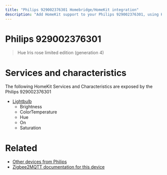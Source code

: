 ```yaml
---
title: "Philips 929002376301 Homebridge/HomeKit integration"
description: "Add HomeKit support to your Philips 929002376301, using Homebridge, Zigbee2MQTT and homebridge-z2m."
---
```

<!---
This file has been GENERATED using src/docgen/docgen.ts
DO NOT EDIT THIS FILE MANUALLY!
-->
# Philips 929002376301
> Hue Iris rose limited edition (generation 4) 


# Services and characteristics
The following HomeKit Services and Characteristics are exposed by
the Philips 929002376301

* [Lightbulb](../../light.md)
  * Brightness
  * ColorTemperature
  * Hue
  * On
  * Saturation


# Related
* [Other devices from Philips](../index.md#philips)
* [Zigbee2MQTT documentation for this device](https://www.zigbee2mqtt.io/devices/929002376301.html)